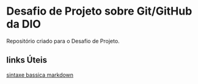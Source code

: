 #  Desafio de Projeto sobre Git/GitHub da DIO
Repositório criado para o Desafio de Projeto.

## links Úteis
[sintaxe bassica markdown](https://www.markdownguide.org/)

